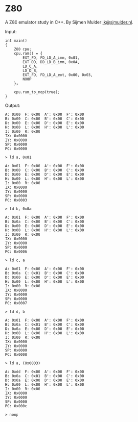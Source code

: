 Z80
===

A Z80 emulator study in C++. By Sijmen Mulder <ik@sjmulder.nl>.

Input:

	int main()
	{
		Z80 cpu;
		cpu.ram() = {
			EXT_FD, FD_LD_A_imm, 0x01,
			EXT_DD, DD_LD_B_imm, 0x0A,
			LD_C_A,
			LD_D_B,
			EXT_FD, FD_LD_A_ext, 0x00, 0x03,
			NOOP
		};

		cpu.run_to_nop(true);
	}

Output:

	A: 0x00  F: 0x00  A': 0x00  F': 0x00
	B: 0x00  C: 0x00  B': 0x00  C': 0x00
	D: 0x00  E: 0x00  D': 0x00  E': 0x00
	H: 0x00  L: 0x00  H': 0x00  L': 0x00
	I: 0x00  R: 0x00
	IX: 0x0000
	IY: 0x0000
	SP: 0x0000
	PC: 0x0000

	> ld a, 0x01

	A: 0x01  F: 0x00  A': 0x00  F': 0x00
	B: 0x00  C: 0x00  B': 0x00  C': 0x00
	D: 0x00  E: 0x00  D': 0x00  E': 0x00
	H: 0x00  L: 0x00  H': 0x00  L': 0x00
	I: 0x00  R: 0x00
	IX: 0x0000
	IY: 0x0000
	SP: 0x0000
	PC: 0x0003

	> ld b, 0x0a

	A: 0x01  F: 0x00  A': 0x00  F': 0x00
	B: 0x0a  C: 0x00  B': 0x00  C': 0x00
	D: 0x00  E: 0x00  D': 0x00  E': 0x00
	H: 0x00  L: 0x00  H': 0x00  L': 0x00
	I: 0x00  R: 0x00
	IX: 0x0000
	IY: 0x0000
	SP: 0x0000
	PC: 0x0006

	> ld c, a

	A: 0x01  F: 0x00  A': 0x00  F': 0x00
	B: 0x0a  C: 0x01  B': 0x00  C': 0x00
	D: 0x00  E: 0x00  D': 0x00  E': 0x00
	H: 0x00  L: 0x00  H': 0x00  L': 0x00
	I: 0x00  R: 0x00
	IX: 0x0000
	IY: 0x0000
	SP: 0x0000
	PC: 0x0007

	> ld d, b

	A: 0x01  F: 0x00  A': 0x00  F': 0x00
	B: 0x0a  C: 0x01  B': 0x00  C': 0x00
	D: 0x0a  E: 0x00  D': 0x00  E': 0x00
	H: 0x00  L: 0x00  H': 0x00  L': 0x00
	I: 0x00  R: 0x00
	IX: 0x0000
	IY: 0x0000
	SP: 0x0000
	PC: 0x0008

	> ld a, (0x0003)

	A: 0xdd  F: 0x00  A': 0x00  F': 0x00
	B: 0x0a  C: 0x01  B': 0x00  C': 0x00
	D: 0x0a  E: 0x00  D': 0x00  E': 0x00
	H: 0x00  L: 0x00  H': 0x00  L': 0x00
	I: 0x00  R: 0x00
	IX: 0x0000
	IY: 0x0000
	SP: 0x0000
	PC: 0x000c

	> noop
